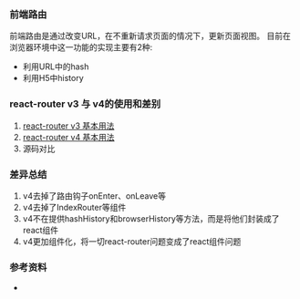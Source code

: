 ### 前端路由
前端路由是通过改变URL，在不重新请求页面的情况下，更新页面视图。
目前在浏览器环境中这一功能的实现主要有2种:
* 利用URL中的hash
* 利用H5中history

### react-router v3 与 v4的使用和差别
1. [react-router v3 基本用法](https://github.com/achenjs/react-router-compared/tree/master/router3)
2. [react-router v4 基本用法](https://github.com/achenjs/react-router-compared/tree/master/router4)
3. 源码对比

### 差异总结
1. v4去掉了路由钩子onEnter、onLeave等
2. v4去掉了IndexRouter等组件
3. v4不在提供hashHistory和browserHistory等方法，而是将他们封装成了react组件
4. v4更加组件化，将一切react-router问题变成了react组件问题


### 参考资料
* 